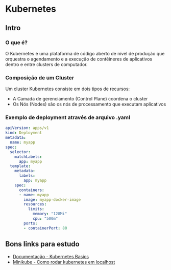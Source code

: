 # Kubernetes

## Intro

### O que é?
O Kubernetes é uma plataforma de código aberto de nível de produção que orquestra o agendamento e a execução de contêineres de aplicativos dentro e entre clusters de computador.
### Composição de um Cluster
Um cluster Kubernetes consiste em dois tipos de recursos:
- A Camada de gerenciamento (Control Plane) coordena o cluster
- Os Nós (Nodes) são os nós de processamento que executam aplicativos

### Exemplo de deployment através de arquivo .yaml
```yaml
apiVersion: apps/v1
kind: Deployment
metadata:
  name: myapp
spec:
  selector:
    matchLabels:
      app: myapp
  template:
    metadata:
      labels:
        app: myapp
    spec:
      containers:
      - name: myapp
        image: myapp-docker-image
        resources:
          limits:
            memory: "128Mi"
            cpu: "500m"
        ports:
        - containerPort: 80

```

## Bons links para estudo
- [Documentação - Kubernetes Basics](https://kubernetes.io/docs/tutorials/kubernetes-basics/)
- [Minikube - Como rodar kubernetes em localhost](https://minikube.sigs.k8s.io/docs/start/)
